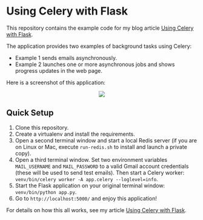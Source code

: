 Using Celery with Flask
=======================

This repository contains the example code for my blog article [Using Celery with Flask](http://blog.miguelgrinberg.com/post/using-celery-with-flask).

The application provides two examples of background tasks using Celery:

- Example 1 sends emails asynchronously.
- Example 2 launches one or more asynchronous jobs and shows progress updates in the web page.

Here is a screenshot of this application:

<center><img src="http://blog.miguelgrinberg.com/static/images/flask-celery.png"></center>

Quick Setup
-----------

1. Clone this repository.
2. Create a virtualenv and install the requirements.
3. Open a second terminal window and start a local Redis server (if you are on Linux or Mac, execute `run-redis.sh` to install and launch a private copy).
4. Open a third terminal window. Set two environment variables `MAIL_USERNAME` and `MAIL_PASSWORD` to a valid Gmail account credentials (these will be used to send test emails). Then start a Celery worker: `venv/bin/celery worker -A app.celery --loglevel=info`.
5. Start the Flask application on your original terminal window: `venv/bin/python app.py`.
6. Go to `http://localhost:5000/` and enjoy this application!

For details on how this all works, see my article [Using Celery with Flask](http://blog.miguelgrinberg.com/post/using-celery-with-flask).
